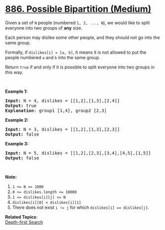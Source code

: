 # [886. Possible Bipartition (Medium)](https://leetcode.com/problems/possible-bipartition/)

<p>Given a set of <code>N</code>&nbsp;people (numbered <code>1, 2, ..., N</code>), we would like to split everyone into two groups of <strong>any</strong> size.</p>

<p>Each person may dislike some other people, and they should not go into the same group.&nbsp;</p>

<p>Formally, if <code>dislikes[i] = [a, b]</code>, it means it is not allowed to put the people numbered <code>a</code> and <code>b</code> into the same group.</p>

<p>Return <code>true</code>&nbsp;if and only if it is possible to split everyone into two groups in this way.</p>

<p>&nbsp;</p>

<div>
<div>
<ol>
</ol>
</div>
</div>

<div>
<p><strong>Example 1:</strong></p>

<pre><strong>Input: </strong>N = <span id="example-input-1-1">4</span>, dislikes = <span id="example-input-1-2">[[1,2],[1,3],[2,4]]</span>
<strong>Output: </strong><span id="example-output-1">true</span>
<strong>Explanation</strong>: group1 [1,4], group2 [2,3]
</pre>

<div>
<p><strong>Example 2:</strong></p>

<pre><strong>Input: </strong>N = <span id="example-input-2-1">3</span>, dislikes = <span id="example-input-2-2">[[1,2],[1,3],[2,3]]</span>
<strong>Output: </strong><span id="example-output-2">false</span>
</pre>

<div>
<p><strong>Example 3:</strong></p>

<pre><strong>Input: </strong>N = <span id="example-input-3-1">5</span>, dislikes = <span id="example-input-3-2">[[1,2],[2,3],[3,4],[4,5],[1,5]]</span>
<strong>Output: </strong><span id="example-output-3">false</span>
</pre>

<p>&nbsp;</p>

<p><strong>Note:</strong></p>

<ol>
	<li><code>1 &lt;= N &lt;= 2000</code></li>
	<li><code>0 &lt;= dislikes.length &lt;= 10000</code></li>
	<li><code>1 &lt;= dislikes[i][j] &lt;= N</code></li>
	<li><code>dislikes[i][0] &lt; dislikes[i][1]</code></li>
	<li>There does not exist <code>i != j</code> for which <code>dislikes[i] == dislikes[j]</code>.</li>
</ol>
</div>
</div>
</div>

**Related Topics**:  
[Depth-first Search](https://leetcode.com/tag/depth-first-search/)
